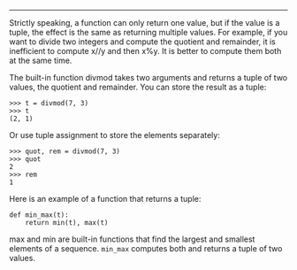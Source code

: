 -----------------------

Strictly speaking, a function can only return one value, but if the value is a tuple, the effect is the same as returning multiple values. For example, if you want to divide two integers and compute the quotient and remainder, it is inefficient to compute <span>x//y</span> and then <span>x%y</span>. It is better to compute them both at the same time.

The built-in function <span>divmod</span> takes two arguments and returns a tuple of two values, the quotient and remainder. You can store the result as a tuple:

    >>> t = divmod(7, 3)
    >>> t
    (2, 1)

Or use tuple assignment to store the elements separately:

    >>> quot, rem = divmod(7, 3)
    >>> quot
    2
    >>> rem
    1

Here is an example of a function that returns a tuple:

    def min_max(t):
        return min(t), max(t)

<span>max</span> and <span>min</span> are built-in functions that find the largest and smallest elements of a sequence. `min_max` computes both and returns a tuple of two values.

